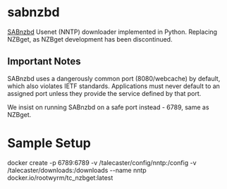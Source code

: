 # sabnzbd

[SABnzbd](https://sabnzbd.org/)
Usenet (NNTP) downloader implemented in Python. Replacing NZBget, as NZBget development has been discontinued.

## Important Notes
SABnzbd uses a dangerously common port (8080/webcache) by default, which also violates IETF standards. Applications must never default to an assigned port unless they provide the service defined by that port. 

We insist on running SABnzbd on a safe port instead - 6789, same as NZBget.

# Sample Setup
docker create -p 6789:6789 -v /talecaster/config/nntp:/config -v /talecaster/downloads:/downloads --name nntp docker.io/rootwyrm/tc_nzbget:latest
